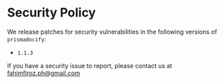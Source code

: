 # Security Policy

We release patches for security vulnerabilities in the following versions of `prismadocify`:

- `1.1.3` 

If you have a security issue to report, please contact us at [fahimfiroz.ph@gmail.com](mailto:fahimfiroz.ph@gmail.com)